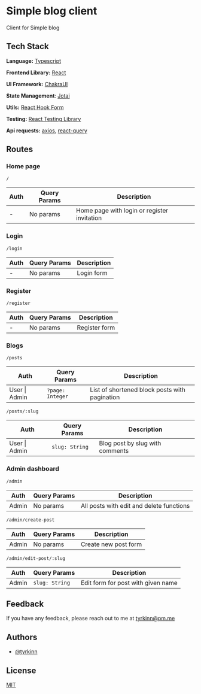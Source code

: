 
# Simple blog client

Client for Simple blog


## Tech Stack

**Language:** [Typescript](https://www.typescriptlang.org/)

**Frontend Library:** [React](https://reactjs.org/)

**UI Framework:** [ChakraUI](https://chakra-ui.com/)

**State Management**: [Jotai](https://jotai.org/)

**Utils:** [React Hook Form](https://react-hook-form.com/)

**Testing:** [React Testing Library](https://testing-library.com/docs/react-testing-library/intro/)

**Api requests:** [axios](https://axios-http.com/docs/intro), [react-query](https://react-query.tanstack.com/)
## Routes

### Home page

```
/
```
| Auth | Query Params | Description |
| --- | --- | --- |
| - | No params | Home page with login or register invitation |

### Login

```
/login
```
| Auth | Query Params | Description |
| --- | --- | --- |
| - | No params | Login form |


### Register

```
/register
```

| Auth | Query Params | Description |
| --- | --- | --- |
| - | No params | Register form |

### Blogs

```
/posts
```
| Auth | Query Params | Description |
| --- | --- | --- |
| User \| Admin | `?page: Integer` | List of shortened block posts with pagination |

```
/posts/:slug
```
| Auth | Query Params | Description |
| --- | --- | --- |
| User \| Admin | `slug: String` | Blog post by slug with comments |


### Admin dashboard

```
/admin
```
| Auth | Query Params | Description |
| --- | --- | --- |
| Admin | No params | All posts with edit and delete functions |

```
/admin/create-post
```

| Auth | Query Params | Description |
| --- | --- | --- |
| Admin | No params | Create new post form |

```
/admin/edit-post/:slug
```

| Auth | Query Params | Description |
| --- | --- | --- |
| Admin | `slug: String` | Edit form for post with given name |





## Feedback

If you have any feedback, please reach out to me at tyrkinn@pm.me


## Authors

- [@tyrkinn](https://github.com/tyrkinn)


## License

[MIT](https://choosealicense.com/licenses/mit/)
